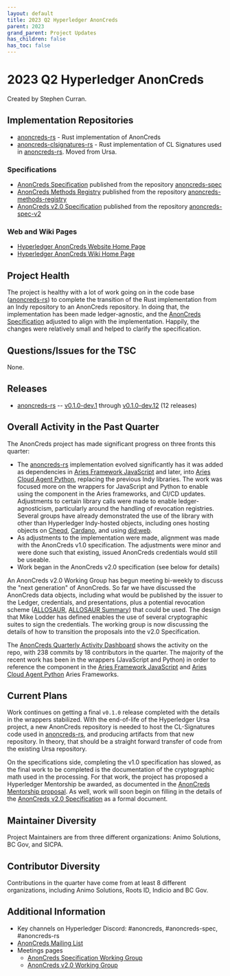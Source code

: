 ```yaml
---
layout: default
title: 2023 Q2 Hyperledger AnonCreds
parent: 2023
grand_parent: Project Updates
has_children: false
has_toc: false
---
```


# 2023 Q2 Hyperledger AnonCreds

Created by Stephen Curran.

## Implementation Repositories

- [anoncreds-rs] - Rust implementation of AnonCreds
- [anoncreds-clsignatures-rs] - Rust implementation of CL Signatures used in [anoncreds-rs]. Moved from Ursa.

[anoncreds-rs]: https://github.com/hyperledger/anoncreds-rs
[anoncreds-clsignatures-rs]: https://github.com/hyperledger/anoncreds-clsignatures-rs

### Specifications

- [AnonCreds Specification] published from the repository [anoncreds-spec]
- [AnonCreds Methods Registry] published from the repository [anoncreds-methods-registry]
- [AnonCreds v2.0 Specification] published from the repository [anoncreds-spec-v2]

[anoncreds-spec]: https://github.com/hyperledger/anoncreds-spec
[AnonCreds Specification]: https://hyperledger.github.io/anoncreds-spec/
[anoncreds-methods-registry]: https://github.com/hyperledger/anoncreds-methods-registry
[AnonCreds Methods Registry]: https://hyperledger.github.io/anoncreds-methods-registry
[anoncreds-spec-v2]: https://github.com/hyperledger/anoncreds-spec-v2
[AnonCreds v2.0 Specification]: https://hyperledger.github.io/anoncreds-spec-v2/

### Web and Wiki Pages

- [Hyperledger AnonCreds Website Home Page]
- [Hyperledger AnonCreds Wiki Home Page]

[Hyperledger AnonCreds Website Home Page]: https://www.hyperledger.org/use/anoncreds
[Hyperledger AnonCreds Wiki Home Page]: https://wiki.hyperledger.org/display/ANONCREDS/

## Project Health

The project is healthy with a lot of work going on in the code base ([anoncreds-rs]) to
complete the transition of the Rust implementation from an Indy repository to an
AnonCreds repository. In doing that, the implementation has been made ledger-agnostic, and the
[AnonCreds Specification] adjusted to align with the implementation. Happily, the
changes were relatively small and helped to clarify the specification.

## Questions/Issues for the TSC

None.

## Releases

- [anoncreds-rs] -- [v0.1.0-dev.1] through [v0.1.0-dev.12] (12 releases)

[v0.1.0-dev.1]: https://github.com/hyperledger/anoncreds-rs/releases/tag/v0.1.0-dev.1
[v0.1.0-dev.12]: https://github.com/hyperledger/anoncreds-rs/releases/tag/v0.1.0-dev.12

## Overall Activity in the Past Quarter

The AnonCreds project has made significant progress on three fronts this quarter:

- The [anoncreds-rs] implementation evolved significantly has it was added as
  dependencies in [Aries Framework JavaScript] and later, into [Aries Cloud
  Agent Python], replacing the previous Indy libraries. The work was focused
  more on the wrappers for JavaScript and Python to enable using the component
  in the Aries frameworks, and CI/CD updates. Adjustments to certain library
  calls were made to enable ledger-agnosticism, particularly around the handling
  of revocation registries. Several groups have already demonstrated the use of
  the library with other than Hyperledger Indy-hosted objects, including ones
  hosting objects on [Cheqd](https://cheqd.io), [Cardano](https://cardano.org/),
  and using [did:web](https://learn.mattr.global/tutorials/dids/did-web).
- As adjustments to the implementation were made, alignment was made with the
  AnonCreds v1.0 specification. The adjustments were minor and were done such that
  existing, issued AnonCreds credentials would still be useable.
- Work began in the AnonCreds v2.0 specification (see below for details)

An AnonCreds v2.0 Working Group has begun meeting bi-weekly to discuss the "next
generation" of AnonCreds.  So far we have discussed the AnonCreds data objects,
including what would be published by the issuer to the Ledger, credentials, and
presentations, plus a potential revocation scheme ([ALLOSAUR], [ALLOSAUR Summary]) that could be
used. The design that Mike Lodder has defined enables the use of several cryptographic
suites to sign the credentials. The working group is now discussing the details of
how to transition the proposals into the v2.0 Specification.

The [AnonCreds Quarterly Activity Dashboard] shows the activity on the repo,
with 238 commits by 18 contributors in the quarter. The majority of the recent
work has been in the wrappers (JavaScript and Python) in order to reference the
component in the [Aries Framework JavaScript] and [Aries Cloud Agent Python]
Aries Frameworks.

[ALLOSAUR]: https://eprint.iacr.org/2022/1362
[ALLOSAUR Summary]: https://sam-jaques.appspot.com/allosaur
[AnonCreds Quarterly Activity Dashboard]: https://insights.lfx.linuxfoundation.org/projects/hyperledger%2Fanoncreds/dashboard;subTab=technical?time=%7B%22from%22:%222023-01-01T07:00:00.000Z%22,%22type%22:%22absolute%22,%22to%22:%222023-03-31T07:00:00.000Z%22%7D
[Aries Framework JavaScript]: https://github.com/hyperledger/aries-framework-javascript
[Aries Cloud Agent Python]: https://github.com/hyperledger/aries-cloudagent-python

## Current Plans

Work continues on getting a final `v0.1.0` release completed with the details in
the wrappers stabilized. With the end-of-life of the Hyperledger Ursa project, a
new AnonCreds repository is needed to host the CL-Signatures code used in
[anoncreds-rs], and producing artifacts from that new repository. In theory,
that should be a straight forward transfer of code from the existing Ursa
repository.

On the specifications side, completing the v1.0 specification has slowed, as the
final work to be completed is the documentation of the cryptographic math used
in the processing. For that work, the project has proposed a Hyperledger Mentorship
be awarded, as documented in the [AnonCreds Mentorship proposal]. As well, work
will soon begin on filling in the details of the [AnonCreds v2.0 Specification]
as a formal document.

[AnonCreds Mentorship proposal]: https://wiki.hyperledger.org/display/INTERN/Document%2C+Review%2C+and+Implement+Hyperledger+AnonCreds+ZKP+Cryptographic+Primitives

## Maintainer Diversity

Project Maintainers are from three different organizations: Animo Solutions, BC Gov, and SICPA.

## Contributor Diversity

Contributions in the quarter have come from at least 8 different organizations, including Animo Solutions, Roots ID, Indicio and BC Gov.

## Additional Information

- Key channels on Hyperledger Discord: \#anoncreds, \#anoncreds-spec,
\#anoncreds-rs
- [AnonCreds Mailing List](https://lists.hyperledger.org/g/anoncreds)
- Meetings pages
    - [AnonCreds Specification Working Group](https://wiki.hyperledger.org/display/ANONCREDS/Meetings%3A+AnonCreds+Specification+Working+Group)
    - [AnonCreds v2.0 Working Group](https://wiki.hyperledger.org/display/ANONCREDS/Meetings%3A+AnonCreds+v2.0+Working+Group)
